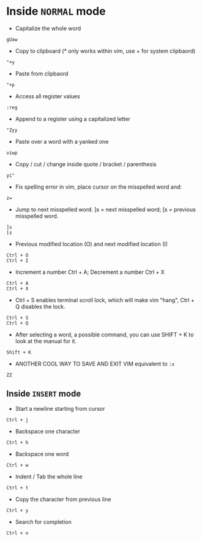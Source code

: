 # Inside `NORMAL` mode

* Capitalize the whole word
```
gUaw
```

* Copy to clipboard (* only works within vim, use + for system clipbaord)
```
"+y
```

* Paste from clipbaord
```
"+p
```

* Access all register values
```
:reg
```

* Append to a register using a capitalized letter
```
"Zyy
```

* Paste over a word with a yanked one
```
viwp
```

* Copy / cut / change  inside quote / bracket / parenthesis
```
yi"
```

* Fix spelling error in vim, place cursor on the misspelled word and:
```
z=
```

* Jump to next misspelled word. ]s = next misspelled word; [s = previous misspelled word.
```
]s
[s
```

* Previous modified location (O) and next modified location (I)
```
Ctrl + O
Ctrl + I
```

* Increment a number Ctrl + A; Decrement a number Ctrl + X
```
Ctrl + A
Ctrl + X
```

* Ctrl + S enables terminal scroll lock, which will make vim "hang", Ctrl + Q disables the lock.
```
Ctrl + S
Ctrl + Q
```

* After selecting a word, a possible command, you can use SHIFT + K to look at the manual for it.
```
Shift + K
```

* ANOTHER COOL WAY TO SAVE AND EXIT VIM equivalent to `:x`
```
ZZ
```

## Inside `INSERT` mode
* Start a newline starting from cursor
```
Ctrl + j
```

* Backspace one character
```
Ctrl + h
```

* Backspace one word
```
Ctrl + w
```

* Indent / Tab the whole line
```
Ctrl + t
```

* Copy the character from previous line
```
Ctrl + y
```

* Search for completion
```
Ctrl + n
```

